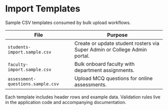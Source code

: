 # Import Templates

Sample CSV templates consumed by bulk upload workflows.

| File | Purpose |
| --- | --- |
| `students-import.sample.csv` | Create or update student rosters via Super Admin or College Admin portal. |
| `faculty-import.sample.csv` | Bulk onboard faculty with department assignments. |
| `assessment-questions.sample.csv` | Upload MCQ questions for online assessments. |

Each template includes header rows and example data. Validation rules live in the application code and accompanying documentation.
